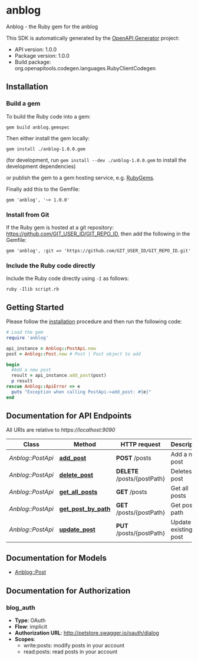 # anblog

Anblog - the Ruby gem for the anblog

This SDK is automatically generated by the [OpenAPI Generator](https://openapi-generator.tech) project:

- API version: 1.0.0
- Package version: 1.0.0
- Build package: org.openapitools.codegen.languages.RubyClientCodegen

## Installation

### Build a gem

To build the Ruby code into a gem:

```shell
gem build anblog.gemspec
```

Then either install the gem locally:

```shell
gem install ./anblog-1.0.0.gem
```

(for development, run `gem install --dev ./anblog-1.0.0.gem` to install the development dependencies)

or publish the gem to a gem hosting service, e.g. [RubyGems](https://rubygems.org/).

Finally add this to the Gemfile:

    gem 'anblog', '~> 1.0.0'

### Install from Git

If the Ruby gem is hosted at a git repository: https://github.com/GIT_USER_ID/GIT_REPO_ID, then add the following in the Gemfile:

    gem 'anblog', :git => 'https://github.com/GIT_USER_ID/GIT_REPO_ID.git'

### Include the Ruby code directly

Include the Ruby code directly using `-I` as follows:

```shell
ruby -Ilib script.rb
```

## Getting Started

Please follow the [installation](#installation) procedure and then run the following code:

```ruby
# Load the gem
require 'anblog'

api_instance = Anblog::PostApi.new
post = Anblog::Post.new # Post | Post object to add

begin
  #Add a new post
  result = api_instance.add_post(post)
  p result
rescue Anblog::ApiError => e
  puts "Exception when calling PostApi->add_post: #{e}"
end

```

## Documentation for API Endpoints

All URIs are relative to *https://localhost:9090*

Class | Method | HTTP request | Description
------------ | ------------- | ------------- | -------------
*Anblog::PostApi* | [**add_post**](docs/PostApi.md#add_post) | **POST** /posts | Add a new post
*Anblog::PostApi* | [**delete_post**](docs/PostApi.md#delete_post) | **DELETE** /posts/{postPath} | Deletes a post
*Anblog::PostApi* | [**get_all_posts**](docs/PostApi.md#get_all_posts) | **GET** /posts | Get all posts
*Anblog::PostApi* | [**get_post_by_path**](docs/PostApi.md#get_post_by_path) | **GET** /posts/{postPath} | Get post by path
*Anblog::PostApi* | [**update_post**](docs/PostApi.md#update_post) | **PUT** /posts/{postPath} | Update an existing post


## Documentation for Models

 - [Anblog::Post](docs/Post.md)


## Documentation for Authorization


### blog_auth


- **Type**: OAuth
- **Flow**: implicit
- **Authorization URL**: http://petstore.swagger.io/oauth/dialog
- **Scopes**: 
  - write:posts: modify posts in your account
  - read:posts: read posts in your account

